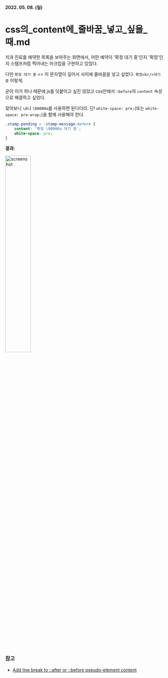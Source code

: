 **2022. 05. 08. (일)**

# css의_content에_줄바꿈_넣고_싶을_때.md

치과 진료를 예약한 목록을 보여주는 화면에서, 어떤 예약이 '확정 대기 중'인지 '확정'인지 스탬프처럼 찍어내는 마크업을 구현하고 있었다.

다만 `확정 대기 중` << 이 문자열이 길어서 사이에 줄바꿈을 넣고 싶었다. `확정<br/>대기 중` 이렇게.

굳이 이거 하나 때문에 js를 덧붙이고 싶진 않았고 css안에서 `:before`의 `content` 속성으로 해결하고 싶었다.

찾아보니 `\A`나 `\00000a`를 사용하면 된다더라. 단! `white-space: pre;`(또는 `white-space: pre-wrap;`)을 함께 사용해야 한다.

```css
.stamp-pending > .stamp-message:before {
	content: '확정 \00000a 대기 중';
	white-space: pre;
}
```

**결과:**

<img src="https://user-images.githubusercontent.com/18097984/167290567-c10f53be-d6c5-4815-9ead-6a64fd632ebf.png" width="40%" alt="screenshot" />


### 참고
* [Add line break to ::after or ::before pseudo-element content](https://stackoverflow.com/questions/17047694/add-line-break-to-after-or-before-pseudo-element-content)
